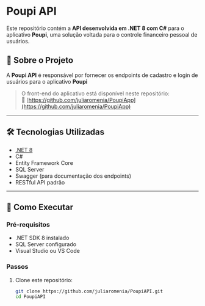 # Poupi API

Este repositório contém a **API desenvolvida em .NET 8 com C#** para o aplicativo **Poupi**, uma solução voltada para o controle financeiro pessoal de usuários.

## 🧠 Sobre o Projeto

A **Poupi API** é responsável por fornecer os endpoints de cadastro e login de usuários para o aplicativo **Poupi**

> O front-end do aplicativo está disponível neste repositório:  
🔗 [https://github.com/juliaromenia/PoupiApp](https://github.com/juliaromenia/PoupiApp)

---

## 🛠️ Tecnologias Utilizadas

- [.NET 8](https://dotnet.microsoft.com/en-us/download/dotnet/8.0)
- C#
- Entity Framework Core
- SQL Server
- Swagger (para documentação dos endpoints)
- RESTful API padrão

---

## 🚀 Como Executar

### Pré-requisitos

- .NET SDK 8 instalado
- SQL Server configurado
- Visual Studio ou VS Code

### Passos

1. Clone este repositório:

   ```bash
   git clone https://github.com/juliaromenia/PoupiAPI.git
   cd PoupiAPI

